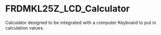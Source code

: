 # FRDMKL25Z_LCD_Calculator
Calculator designed to be integrated with a computer Keyboard to put in calculation values. 
